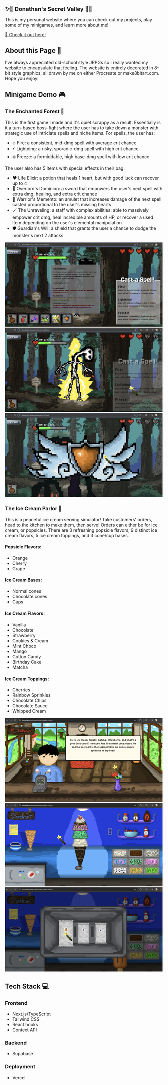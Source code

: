 <h1 style="font-size: 18px;">✨🌿 Donathan's Secret Valley 🌳✨</h1> 
<p> This is my personal website where you can check out my projects, play some of my minigames, and learn more about me!</p>
<a href = "https://donathantruong.com">🔗 Check it out here! </a>

<h2>About this Page 🌺</h2>
<P> I've always appreciated old-school style JRPGs so I really wanted my website to encapsulate that feeling. The website is entirely decorated in 8-bit style graphics, all drawn by me on either Procreate or make8bitart.com. Hope you enjoy!</P>

<h2>Minigame Demo 🎮 </h2>
<h3> The Enchanted Forest 🥀</h3>
<p>This is the first game I made and it's quiet scrappy as a result. Essentially is it a turn-based boss-fight where the user has to take down a monster with strategic use of intriciate spells and niche items. For spells, the user has:</p>
<ul>
  <li> 🔥 Fire: a consistent, mid-dmg spell with average crit chance</li>
  <li> ⚡ Lightning: a risky, sporadic-dmg spell with high crit chance</li>
  <li> ❄️ Freeze: a formiddable, high base-dmg spell with low crit chance</li>
</ul>
<p>The user also has 5 items with special effects in their bag:</p>
<ul>
  <li> ❤️ Life Elixir: a potion that heals 1 heart, but with good luck can recover up to 4</li>
  <li> 👾 Overlord's Dominion: a sword that empowers the user's next spell with extra dmg, healing, and extra crit chance</li>
  <li> 💍 Warrior's Memento: an amulet that increases damage of the next spell casted proportional to the user's missing hearts</li>
  <li> 🪄 The Unraveling: a staff with complex abilities: able to massively empower crit dmg, heal incredible amounts of HP, or recover a used item depending on the user's elemental manipulation </li>
  <li> 🛡️ Guardian's Will: a shield that grants the user a chance to dodge the monster's next 2 attacks</li>
</ul>
<img src = "/public/forest-demo3.png" alt = "forest demo 3"> </img>
  <img src = "/public/forest-demo1.png" alt = "forest demo 1"> </img>
  <img src = "/public/forest-demo2.png" alt = "forest demo 2"> </img>

<h3> The Ice Cream Parlor 🍦</h3>
<p>This is a peaceful ice cream serving simulator! Take customers' orders,  head to the kitchen to make them, then serve! Orders can either be for ice cream, or popsicles. There are 3 refreshing popsicle flavors, 9 distinct ice cream flavors, 5 ice cream toppings, and 3 cone/cup bases. </p>

<h4> Popsicle Flavors: </h4>
<ul>
  <li>Orange</li>
  <li>Cherry</li>
  <li>Grape</li>
</ul>

<h4> Ice Cream Bases: </h4>
<ul>
  <li>Normal cones</li>
  <li>Chocolate cones</li>
  <li>Cups</li>
</ul>

<h4> Ice Cream Flavors: </h4>
<ul>
  <li>Vanilla</li>
  <li>Chocolate</li>
  <li>Strawberry</li>
  <li>Cookies & Cream</li>
  <li>Mint Choco</li>
  <li>Mango</li>
  <li>Cotton Candy</li>
  <li>Birthday Cake</li>
  <li>Matcha</li>
</ul>

<h4> Ice Cream Toppings: </h4>
<ul>
  <li>Cherries</li>
  <li>Rainbow Sprinkles</li>
  <li>Chocolate Chips</li>
  <li>Chocolate Sauce</li>
  <li>Whipped Cream</li>
 
</ul>

<img src = "/public/parlor-demo1.png" alt = "parlor demo 1"> </img>
  <img src = "/public/parlor-demo2.png" alt = "parlor demo 2"> </img>
  <img src = "/public/parlor-demo3.png" alt = "parlor demo 3"> </img>
  





<h2> Tech Stack 💻</h2>
<h3>Frontend</h3>
<ul>
  <li>Next.js/TypeScript</li>
  <li>Tailwind CSS</li>
  <li>React hooks</li>
  <li>Context API</li>
  </ul>
<h3>Backend</h3>
<ul>
  <li>Supabase</li>
</ul>
<h3>Deployment</h3>
<ul>
  <li>Vercel</li>
</ul>
